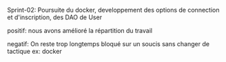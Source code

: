 Sprint-02:
Poursuite du docker, developpement des options de connection et d'inscription, des DAO de User

positif: nous avons amélioré la répartition du travail

negatif: On reste trop longtemps bloqué sur un soucis sans changer de tactique ex: docker